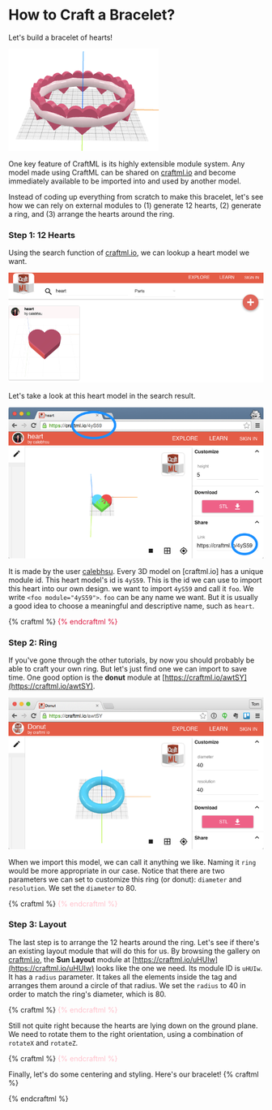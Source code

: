 # How to Craft a Bracelet?

Let's build a bracelet of hearts!

![objective](objective.png)

One key feature of CraftML is its highly extensible module system.
Any model made using CraftML can be shared on [craftml.io](https://craftml.io)
and become immediately available to be imported into and used by another model.

Instead of coding up everything from scratch to make this bracelet,
let's see how we can rely on external modules to (1) generate 12 hearts, (2)
generate a ring, and (3) arrange the hearts around the ring.

### Step 1: 12 Hearts

Using the search function of [craftml.io](https://craftml.io), we can lookup a
heart model we want.

![search heart](search-heart.png)

Let's take a look at this heart model in the search result.

![heart](heart.png)

It is made by the user [calebhsu](https://craftml.io/user/github:9546162).
Every 3D model on [craftml.io] has a unique module id. This heart model's id is
`4yS59`. This is the id we can use to import this heart into our own design.
we want to import `4yS59` and call it `foo`. We write `<foo module="4yS59">`.
`foo` can be any name we want. But it is usually a good idea to choose a
meaningful and descriptive name, such as `heart`.

{% craftml %}
<heart module="4yS59" repeat="12"/>
{% endcraftml %}

### Step 2: Ring

If you've gone through the other tutorials, by now you should probably be
able to craft your own ring. But let's just find one we can import to save time.
One good option is the __donut__ module at [https://craftml.io/awtSY](https://craftml.io/awtSY).

![donut](donut.png)

When we import this model, we can call it anything we like. Naming it `ring` would
be more appropriate in our case. Notice that there are two parameters we can
set to customize this ring (or donut): `diameter` and `resolution`. We
set the `diameter` to 80.

{% craftml %}
<heart module="4yS59" repeat="12"/>
<ring module="awtSY" diameter="80"/>
{% endcraftml %}

### Step 3: Layout

The last step is to arrange the 12 hearts around
the ring. Let's see if there's an existing layout module that will do this
for us. By browsing the gallery on [craftml.io](https://craftml.io),
the __Sun Layout__ module at [https://craftml.io/uHUIw](https://craftml.io/uHUIw)
looks like the one we need. Its
module ID is `uHUIw`. It has a `radius` parameter. It takes all the elements
inside the tag and arranges them around a circle of that radius. We set
the `radius` to 40 in order to match the ring's diameter, which is 80.

{% craftml %}
<sun-layout module="uHUIw" radius="40">
  <heart module="4yS59" repeat="12"/>
</sun-layout>
<ring module="awtSY" diameter="80"/>
{% endcraftml %}

Still not quite right because the hearts are lying down on the ground plane.
We need to rotate them to the right orientation, using a combination of
`rotateX` and `rotateZ`.

{% craftml %}
<sun-layout module="uHUIw" radius="40">
  <heart module="4yS59" repeat="12"
    t="rotate x 90; rotate z 90"/>
</sun-layout>
<ring module="awtSY" diameter="80"/>
{% endcraftml %}

Finally, let's do some centering and styling. Here's our bracelet!
{% craftml %}
<style>
heart {
  color: crimson;
}
ring {
  color: pink;
}
</style>

<g l="centerZ()">
  <sun-layout module="uHUIw" radius="40">
    <heart module="4yS59" repeat="12"
      t="rotate x 90; rotate z 90"/>
  </sun-layout>
  <ring module="awtSY" diameter="80"/>
</g>
{% endcraftml %}
